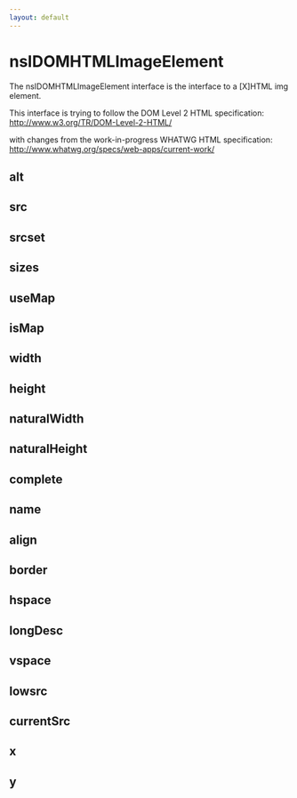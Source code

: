 ```yaml
---
layout: default
---
```


# nsIDOMHTMLImageElement #

The nsIDOMHTMLImageElement interface is the interface to a [X]HTML
img element.

This interface is trying to follow the DOM Level 2 HTML specification:
http://www.w3.org/TR/DOM-Level-2-HTML/

with changes from the work-in-progress WHATWG HTML specification:
http://www.whatwg.org/specs/web-apps/current-work/


## alt ##

## src ##

## srcset ##

## sizes ##

## useMap ##

## isMap ##

## width ##

## height ##

## naturalWidth ##

## naturalHeight ##

## complete ##

## name ##

## align ##

## border ##

## hspace ##

## longDesc ##

## vspace ##

## lowsrc ##

## currentSrc ##

## x ##

## y ##
